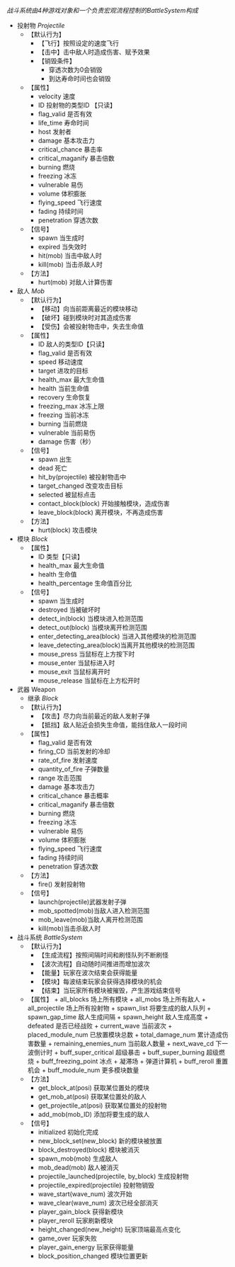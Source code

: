 _战斗系统由4种游戏对象和一个负责宏观流程控制的BattleSystem构成_
+ 投射物 _Projectile_
	+ 【默认行为】
		+ 【飞行】按照设定的速度飞行
		+ 【击中】击中敌人时造成伤害、赋予效果
		+ 【销毁条件】
			+ 穿透次数为0会销毁
			+ 到达寿命时间也会销毁
	+ 【属性】
		+ velocity 速度
		+ ID 投射物的类型ID 【只读】
		+ flag_valid 是否有效
		+ life_time 寿命时间
		+ host 发射者
		+ damage 基本攻击力
		+ critical_chance 暴击率
		+ critical_maganify 暴击倍数
		+ burning 燃烧
		+ freezing 冰冻
		+ vulnerable 易伤 
		+ volume 体积膨胀
		+ flying_speed 飞行速度
		+ fading 持续时间
		+ penetration 穿透次数
	+ 【信号】
		+ spawn 当生成时
		+ expired 当失效时
		+ hit(mob) 当击中敌人时
		+ kill(mob) 当击杀敌人时
	+ 【方法】
		+ hurt(mob) 对敌人计算伤害 
+ 敌人 _Mob_
	+ 【默认行为】
		+ 【移动】向当前距离最近的模块移动
		+ 【破坏】碰到模块时对其造成伤害
		+ 【受伤】会被投射物击中，失去生命值
	+ 【属性】
		+ ID 敌人的类型ID【只读】
		+ flag_valid 是否有效
		+ speed 移动速度
		+ target 进攻的目标
		+ health_max 最大生命值
		+ health 当前生命值
		+ recovery 生命恢复
		+ freezing_max 冰冻上限
		+ freezing 当前冰冻
		+ burning 当前燃烧
		+ vulnerable 当前易伤
		+ damage 伤害（秒）
	+ 【信号】
		+ spawn 出生
		+ dead 死亡
		+ hit_by(projectile) 被投射物击中
		+ target_changed 改变攻击目标
		+ selected 被鼠标点击
		+ contact_block(block) 开始接触模块，造成伤害
		+ leave_block(block) 离开模块，不再造成伤害
	+ 【方法】
		+ hurt(block) 攻击模块
+ 模块 _Block_
	+ 【属性】
		+ ID 类型【只读】
		+ health_max 最大生命值
		+ health 生命值
		+ health_percentage 生命值百分比
	+ 【信号】
		+ spawn 当生成时
		+ destroyed 当被破坏时
		+ detect_in(block) 当模块进入检测范围
		+ detect_out(block) 当模块离开检测范围
		+ enter_detecting_area(block) 当进入其他模块的检测范围
		+ leave_detecting_area(block)当离开其他模块的检测范围
		+ mouse_press 当鼠标在上方按下时
		+ mouse_enter 当鼠标进入时
		+ mouse_exit 当鼠标离开时
		+ mouse_release 当鼠标在上方松开时
+ 武器 Weapon 
	+ 继承 _Block_
	+ 【默认行为】
		+ 【攻击】尽力向当前最近的敌人发射子弹
		+ 【抵挡】敌人贴近会损失生命值，能挡住敌人一段时间
	+ 【属性】
		+ flag_valid 是否有效 
		+ firing_CD 当前发射的冷却
		+ rate_of_fire 发射速度
		+ quantity_of_fire 子弹数量
		+ range 攻击范围
		+ damage 基本攻击力
		+ critical_chance 暴击概率
		+ critical_maganify 暴击倍数
		+ burning 燃烧
		+ freezing 冰冻
		+ vulnerable 易伤 
		+ volume 体积膨胀
		+ flying_speed 飞行速度
		+ fading 持续时间
		+ penetration 穿透次数
	+ 【方法】
		+ fire() 发射投射物
	+ 【信号】
		+ launch(projectile)武器发射子弹
		+ mob_spotted(mob)当敌人进入检测范围
		+ mob_leave(mob)当敌人离开检测范围
		+ kill(mob)当击杀敌人时
+ 战斗系统 _BattleSystem_
	+ 【默认行为】
		+ 【生成流程】按照间隔时间和刷怪队列不断刷怪
		+ 【波次流程】自动随时间推进而增加波次
		+ 【能量】玩家在波次结束会获得能量
		+ 【模块】每波结束玩家会获得选择模块的机会
		+ 【结束】当玩家所有模块被摧毁，产生游戏结束信号
	+ 【属性】
			+ all_blocks 场上所有模块
			+ all_mobs 场上所有敌人
			+ all_projectile 场上所有投射物
			+ spawn_list 将要生成的敌人队列
			+ spawn_gap_time 敌人生成间隔
			+ spawn_height 敌人生成高度
			+ defeated 是否已经战败
			+ current_wave 当前波次
			+ placed_module_num 已放置模块总数
			+ total_damage_num 累计造成伤害数量
			+ remaining_enemies_num 当前敌人数量
			+ next_wave_cd 下一波倒计时
			+ buff_super_critical 超级暴击
			+ buff_super_burning 超级燃烧
			+ buff_freezing_point 冰点
			+  凝滞场
			+ 弹道计算机
			+ buff_reroll 重置机会
			+ buff_module_num 更多模块数量
	+ 【方法】
		+ get_block_at(posi) 获取某位置处的模块
		+ get_mob_at(posi) 获取某位置处的敌人
		+ get_projectile_at(posi) 获取某位置处的投射物
		+ add_mob(mob_ID) 添加将要生成的敌人
	+ 【信号】
		+ initialized 初始化完成
		+ new_block_set(new_block) 新的模块被放置
		+ block_destroyed(block) 模块被消灭
		+ spawn_mob(mob) 生成敌人
		+ mob_dead(mob) 敌人被消灭
		+ projectile_launched(projectile, by_block) 生成投射物
		+ projectile_expired(projectile) 投射物销毁
		+ wave_start(wave_num) 波次开始
		+ wave_clear(wave_num) 波次已经全部消灭
		+ player_gain_block 获得新模块
		+ player_reroll 玩家刷新模块
		+ height_changed(new_height) 玩家顶端最高点变化
		+ game_over 玩家失败
		+ player_gain_energy 玩家获得能量
		+ block_position_changed 模块位置更新
